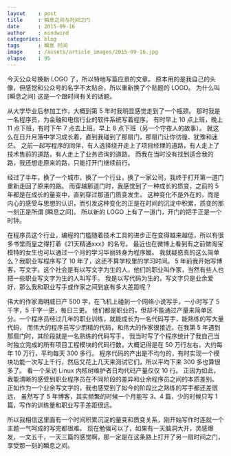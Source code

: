```yaml
---
layout    : post
title     : 瞬息之间与时间之门
date      : 2015-09-16
author    : mindwind
categories: blog
tags      : 瞬息 时间
image     : /assets/article_images/2015-09-16.jpg
elapse    : 95
---
```



今天公众号换新 LOGO 了，所以特地写篇应景的文章。
原本用的是我自己的头像，但感觉和公众号的名字不太贴合，所以重新换了个贴题的 LOGO。
为什么叫 [瞬息之间] 这是一个跟时间有关的话题。

从大学毕业后参加工作，大概到第 5 年时我明显感觉走到了一个瓶颈。
那时我是一名程序员，为金融和电信行业的软件系统写着程序。
有时早上 10 点上班，晚上 11 点下班，有时下午 7 点去上班，早上 8 点下班（另一个守夜人的故事）。
就这么在日升月落中学习成长着，直到我碰到了那扇门，那扇门让你彷徨、犹豫和迷茫。
之前一起写程序的同伴，有人选择绕开走上了项目经理的道路，有人走上了技术售前的道路，有人走上了业务咨询的道路。
而我在当时没有找到适合我的路，我还想走原来的路，只能打开门继续前行。

经过了半年，换了一个城市，换了一个行业，换了一家公司，我终于打开第一道门重新走回了原来的路。
而穿越那道门时，我感觉到了一种成长的质变，之前的 5 年都是在成长的量变中，直到穿过那道门质变发生。
这种变化不是外在的，而是内心的感受与思想的认识，而引发这种变化的正是在时间的沉淀中积累，质变的那一刻正是所谓 [瞬息之间]。
所以新的 LOGO 上有了一道门，开门的把手正是一个时钟。

在程序员这个行业，编程的门槛随着技术工具的进步正在变得越来越低，所以有很多书堂而皇之得打着《21天精通xxx》的名号。
最近也在微博上看到有之前做淘宝模特的女生也可以通过一个月的学习华丽转身为程序媛。
我就疑惑真的这么简单么？我职业写程序写了 10 年了，这还不算学校里的学习时间。
5 年前我开始写博客，写文字。这个社会是有以写文字为生的人，他们的职业叫作家，当然有些人也把一些职业写文字为生的人叫写手。
我是以写代码为生的，写文字只是业余爱好，那么我和职业写手或作家之间到底有多大差距呢？

伟大的作家海明威日产 500 字，在飞机上碰到一个网络小说写手，一小时写了 5 千字，5 千字一更，每日三更。
他们都是职业的，但却不能通过产量来简单区分。一个程序员经过几年的职业训练，就能成长为一名代码写手，能熟练的写大量代码，
而伟大的程序员写少而精的代码，和伟大的作家很接近。在我第 5 年遇到那扇门时，其阶段就是一名熟练的代码写手，
我当时写了个程序统计了我自己当时独立完成的所有项目工程模块的代码行数，大概记得是在 50 万行左右，大约每年 10 万行，平均每天 300 多行。
程序代码的产出是不均匀的，有时实现一个模块功能一次写上千行，然后又花上几天来测试它们，所以平均下来 300 多也算很多了。
看一个采访 Linux 内核树维护者日均代码产量仅仅 10 行。
正因为如此，我能清晰的感受到职业程序员在不同阶段的差异和业余程序员之间的本质差别。
正如作为一个业余写文字的，我也感受到了如今的阶段比之熟练的写手都还差很远，
虽然写了 5 年博客，其实频繁的时候一个月能写 3、4 篇，少的时候只写 1 篇，写作的训练量和职业写手差距很远。

所以我相信这里面有一个时间积累沉淀的量变和质变关系，刚开始写作时连就一个主题一气呵成的写完都很难。
现在勉强可以了，如果有一天脑洞大开，灵感爆发，一文五千，一天三篇的感觉啊，那一定是在这条路上打开了另一扇时间之门，享受那一刻的瞬息之间。
